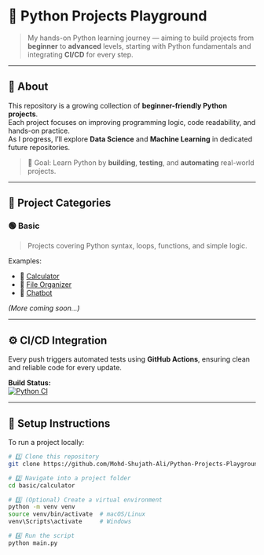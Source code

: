 # 🐍 Python Projects Playground

> My hands-on Python learning journey — aiming to build projects from **beginner** to **advanced** levels, starting with Python fundamentals and integrating **CI/CD** for every step.

---

## 📘 About

This repository is a growing collection of **beginner-friendly Python projects**.  
Each project focuses on improving programming logic, code readability, and hands-on practice.  
As I progress, I’ll explore **Data Science** and **Machine Learning** in dedicated future repositories.

> 🎯 Goal: Learn Python by **building**, **testing**, and **automating** real-world projects.

---

## 📂 Project Categories

### 🟢 Basic
> Projects covering Python syntax, loops, functions, and simple logic.

Examples:
- 🧮 [Calculator](basic/calculator)
- 📁 [File Organizer](basic/file_organizer)
- 💬 [Chatbot](basic/chatbot)

*(More coming soon...)*

---

## ⚙️ CI/CD Integration

Every push triggers automated tests using **GitHub Actions**, ensuring clean and reliable code for every update.

**Build Status:**  
[![Python CI](https://github.com/Mohd-Shujath-Ali/Python-Projects-Playground/actions/workflows/main.yml/badge.svg)](https://github.com/Mohd-Shujath-Ali/Python-Projects-Playground/actions)

---

## 🧰 Setup Instructions

To run a project locally:

```bash
# 1️⃣ Clone this repository
git clone https://github.com/Mohd-Shujath-Ali/Python-Projects-Playground.git

# 2️⃣ Navigate into a project folder
cd basic/calculator

# 3️⃣ (Optional) Create a virtual environment
python -m venv venv
source venv/bin/activate  # macOS/Linux
venv\Scripts\activate     # Windows

# 4️⃣ Run the script
python main.py
